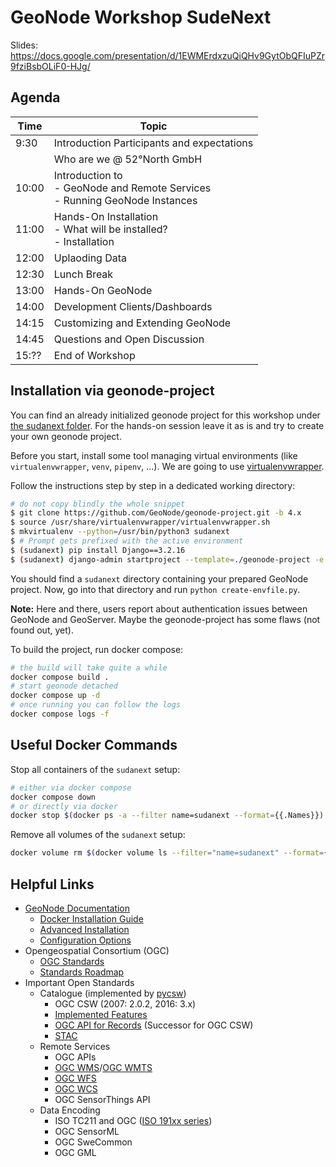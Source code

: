 # GeoNode Workshop SudeNext

Slides: https://docs.google.com/presentation/d/1EWMErdxzuQiQHv9GytObQFIuPZr9fziBsbOLiF0-HJg/

## Agenda

| Time | Topic |
|------|-------|
| 9:30 | Introduction Participants and expectations |
|      | Who are we @ 52°North GmbH|
| 10:00 | Introduction to <br/> - GeoNode and Remote Services <br/> - Running GeoNode Instances|
| 11:00 | Hands-On Installation <br/> - What will be installed? <br/> - Installation
| 12:00 | Uplaoding Data |
| 12:30 | Lunch Break |
| 13:00 | Hands-On GeoNode |
| 14:00 | Development Clients/Dashboards |
| 14:15 | Customizing and Extending GeoNode |
| 14:45 | Questions and Open Discussion |
| 15:?? | End of Workshop |


## Installation via geonode-project

You can find an already initialized geonode project for this workshop under [the sudanext folder](sudanext). 
For the hands-on session leave it as is and try to create your own geonode project. 

Before you start, install some tool managing virtual environments (like `virtualenvwrapper`, `venv`, `pipenv`, ...). We are going to use [virtualenvwrapper](https://virtualenvwrapper.readthedocs.io/en/latest/).

Follow the instructions step by step in a dedicated working directory:

```sh
# do not copy blindly the whole snippet 
$ git clone https://github.com/GeoNode/geonode-project.git -b 4.x
$ source /usr/share/virtualenvwrapper/virtualenvwrapper.sh
$ mkvirtualenv --python=/usr/bin/python3 sudanext
$ # Prompt gets prefixed with the active environment
$ (sudanext) pip install Django==3.2.16
$ (sudanext) django-admin startproject --template=./geonode-project -e py,sh,md,rst,json,yml,ini,env,sample,properties -n monitoring-cron -n Dockerfile sudanext
```

You should find a `sudanext` directory containing your prepared GeoNode project. Now, go into that directory and run `python create-envfile.py`.

**Note:** Here and there, users report about authentication issues between GeoNode and GeoServer. Maybe the geonode-project has some flaws (not found out, yet).

To build the project, run docker compose:

```sh
# the build will take quite a while
docker compose build .
# start geonode detached
docker compose up -d
# once running you can follow the logs
docker compose logs -f
```

## Useful Docker Commands

Stop all containers of the `sudanext` setup:

```sh
# either via docker compose
docker compose down
# or directly via docker
docker stop $(docker ps -a --filter name=sudanext --format={{.Names}})
```

Remove all volumes of the `sudanext` setup:

```sh
docker volume rm $(docker volume ls --filter="name=sudanext" --format={{.Name}})
```


## Helpful Links

* [GeoNode Documentation](https://readthedocs.org/projects/geonode-documentation/)
  * [Docker Installation Guide](https://docs.geonode.org/en/4.x/install/basic/index.html)
  * [Advanced Installation](https://docs.geonode.org/en/4.x/install/advanced/index.html) 
  * [Configuration Options](https://docs.geonode.org/en/4.x/basic/settings/index.html#settings)
* Opengeospatial Consortium (OGC)
  * [OGC Standards](https://www.ogc.org/docs/is)
  * [Standards Roadmap](https://www.ogc.org/roadmap)
* Important Open Standards
  * Catalogue (implemented by [pycsw](https://docs.pycsw.org/))
    * OGC CSW (2007: 2.0.2, 2016: 3.x)
    * [Implemented Features](https://docs.pycsw.org/en/2.6.1/introduction.html#standards-support)
    * [OGC API for Records](https://ogcapi.ogc.org/records/) (Successor for OGC CSW)
    * [STAC](https://docs.pycsw.org/en/latest/stac.html)
  * Remote Services
    * OGC APIs
    * [OGC WMS](https://www.ogc.org/standards/wms)/[OGC WMTS](https://www.ogc.org/standards/wmts)
    * [OGC WFS](https://www.ogc.org/standards/wfs)
    * [OGC WCS](https://www.ogc.org/standards/wcs)
    * OGC SensorThings API
  * Data Encoding
    * ISO TC211 and OGC ([ISO 191xx series](https://en.wikipedia.org/wiki/List_of_International_Organization_for_Standardization_standards,_18000-19999#ISO_19000_%E2%80%93_ISO_19999))
    * OGC SensorML
    * OGC SweCommon
    * OGC GML